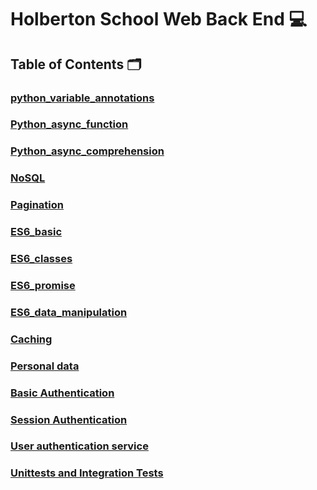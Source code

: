 # **Holberton School Web Back End** :computer:

## **Table of Contents** :card_index_dividers:

### [python_variable_annotations](https://github.com/Qcarvalhooliveira/holbertonschool-web_back_end/tree/master/python_variable_annotations)

### [Python_async_function](https://github.com/Qcarvalhooliveira/holbertonschool-web_back_end/tree/master/python_async_function)

### [Python_async_comprehension](https://github.com/Qcarvalhooliveira/holbertonschool-web_back_end/tree/master/python_async_comprehension)

### [NoSQL](https://github.com/Qcarvalhooliveira/holbertonschool-web_back_end/tree/master/NoSQL)

### [Pagination](https://github.com/Qcarvalhooliveira/holbertonschool-web_back_end/tree/master/pagination)

### [ES6_basic](https://github.com/Qcarvalhooliveira/holbertonschool-web_back_end/tree/master/ES6_basic)

### [ES6_classes](https://github.com/Qcarvalhooliveira/holbertonschool-web_back_end/tree/master/ES6_classes)

### [ES6_promise](https://github.com/Qcarvalhooliveira/holbertonschool-web_back_end/tree/master/ES6_promise)

### [ES6_data_manipulation](https://github.com/Qcarvalhooliveira/holbertonschool-web_back_end/tree/master/ES6_data_manipulation)

### [Caching](https://github.com/Qcarvalhooliveira/holbertonschool-web_back_end/tree/master/caching)

### [Personal data](https://github.com/Qcarvalhooliveira/holbertonschool-web_back_end/tree/master/personal_data)

### [Basic Authentication](https://github.com/Qcarvalhooliveira/holbertonschool-web_back_end/tree/master/Basic_authentication)

### [Session Authentication](https://github.com/Qcarvalhooliveira/holbertonschool-web_back_end/tree/master/Session_authentication)

### [User authentication service](https://github.com/Qcarvalhooliveira/holbertonschool-web_back_end/tree/master/user_authentication_service)

### [Unittests and Integration Tests](https://github.com/Qcarvalhooliveira/holbertonschool-web_back_end/tree/master/Unittests_and_integration_tests)